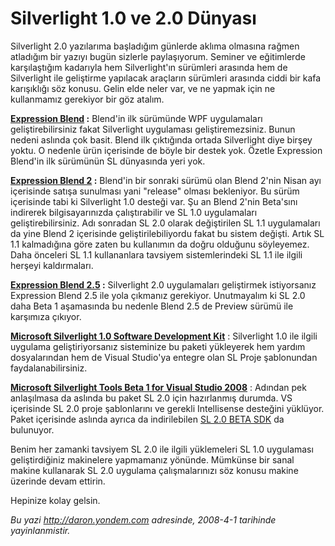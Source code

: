# Silverlight 1.0 ve 2.0 Dünyası 

Silverlight 2.0 yazılarıma başladığım günlerde aklıma olmasına rağmen
atladığım bir yazıyı bugün sizlerle paylaşıyorum. Seminer ve eğitimlerde
karşılaştığım kadarıyla hem Silverlight'ın sürümleri arasında hem de
Silverlight ile geliştirme yapılacak araçların sürümleri arasında ciddi
bir kafa karışıklığı söz konusu. Gelin elde neler var, ve ne yapmak için
ne kullanmamız gerekiyor bir göz atalım.

**[Expression
Blend](http://www.microsoft.com/expression/products/overview.aspx?key=blend)
:** Blend'in ilk sürümünde WPF uygulamaları geliştirebilirsiniz fakat
Silverlight uygulaması geliştiremezsiniz. Bunun nedeni aslında çok
basit. Blend ilk çıktığında ortada Silverlight diye birşey yoktu. O
nedenle ürün içerisinde de böyle bir destek yok. Özetle Expression
Blend'in ilk sürümünün SL dünyasında yeri yok.

**[Expression Blend
2](http://www.microsoft.com/expression/products/download.aspx?key=studio2beta)
:** Blend'in bir sonraki sürümü olan Blend 2'nin Nisan ayı içerisinde
satışa sunulması yani "release" olması bekleniyor. Bu sürüm içerisinde
tabi ki Silverlight 1.0 desteği var. Şu an Blend 2'nin Beta'sını
indirerek bilgisayarınızda çalıştırabilir ve SL 1.0 uygulamaları
geliştirebilirsiniz. Adı sonradan SL 2.0 olarak değiştirilen SL 1.1
uygulamaları da yine Blend 2 içerisinde geliştirilebiliyordu fakat bu
sistem değişti. Artık SL 1.1 kalmadığına göre zaten bu kullanımın da
doğru olduğunu söyleyemez. Daha önceleri SL 1.1 kullananlara tavsiyem
sistemlerindeki SL 1.1 ile ilgili herşeyi kaldırmaları.

**[Expression Blend
2.5](http://www.microsoft.com/expression/products/download.aspx?key=blend2dot5)
:** Silverlight 2.0 uygulamaları geliştirmek istiyorsanız Expression
Blend 2.5 ile yola çıkmanız gerekiyor. Unutmayalım ki SL 2.0 daha Beta 1
aşamasında bu nedenle Blend 2.5 de Preview sürümü ile karşımıza çıkıyor.

[**Microsoft Silverlight 1.0 Software Development
Kit**](http://go.microsoft.com/fwlink/?LinkID=89144&clcid=0x409) :
Silverlight 1.0 ile ilgili uygulama geliştiriyorsanız sisteminize bu
paketi yükleyerek hem yardım dosyalarından hem de Visual Studio'ya
entegre olan SL Proje şablonundan faydalanabilirsiniz.

[**Microsoft Silverlight Tools Beta 1 for Visual Studio
2008**](http://www.microsoft.com/downloads/details.aspx?FamilyId=E0BAE58E-9C0B-4090-A1DB-F134D9F095FD&displaylang=en)
: Adından pek anlaşılmasa da aslında bu paket SL 2.0 için hazırlanmış
durumda. VS içerisinde SL 2.0 proje şablonlarını ve gerekli Intellisense
desteğini yüklüyor. Paket içerisinde aslında ayrıca da indirilebilen [SL
2.0 BETA
SDK](http://www.microsoft.com/downloads/details.aspx?FamilyId=4E03409A-77F3-413F-B108-1243C243C4FE&displaylang=en)
da bulunuyor.

Benim her zamanki tavsiyem SL 2.0 ile ilgili yüklemeleri SL 1.0
uygulaması geliştirdiğiniz makinelere yapmamanız yönünde. Mümkünse bir
sanal makine kullanarak SL 2.0 uygulama çalışmalarınızı söz konusu
makine üzerinde devam ettirin.

Hepinize kolay gelsin.


*Bu yazi http://daron.yondem.com adresinde, 2008-4-1 tarihinde yayinlanmistir.*